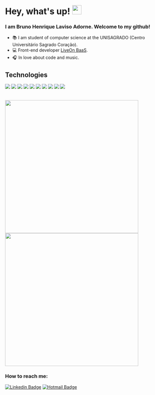 <!--
**brunolaviso/brunolaviso** is a ✨ _special_ ✨ repository because its `README.md` (this file) appears on your GitHub profile.

Here are some ideas to get you started:

- 🔭 I’m currently working on ...
- 🌱 I’m currently learning ...
- 👯 I’m looking to collaborate on ...
- 🤔 I’m looking for help with ...
- 💬 Ask me about ...
- 📫 How to reach me: ...
- 😄 Pronouns: ...
- ⚡ Fun fact: ...

<img src="https://img.shields.io/badge/Nodejs-1FC41A?style=for-the-badge&logo=mongodb&logoColor=fff&labelColor=1FC41A" />
<img src="https://img.shields.io/badge/Bootstrap-6C1FFF?style=for-the-badge&logo=bootstrap&logoColor=white&labelColor=6C1FFF" />
<img src="https://img.shields.io/badge/MongoDB-91FF49?style=for-the-badge&logo=mongodb&logoColor=5C290E&labelColor=91FF49" />
<img src="https://img.shields.io/badge/Elixir-9D26FF?style=for-the-badge&logo=elixir&logoColor=fff&labelColor=9D26FF" />
-->

# Hey, what's up! <img src="https://raw.githubusercontent.com/MartinHeinz/MartinHeinz/master/wave.gif" width="30px">

### I am Bruno Henrique Laviso Adorne. Welcome to my github!

- 📚 I am student of computer science at the UNISAGRADO (Centro Universitário Sagrado Coração).  
- 💻 Front-end developer [LiveOn BaaS](https://liveonbaas.com/).
- 🎧 In love about code and music.

## Technologies

<div text-align="justify">
  <img src="https://img.shields.io/badge/html%205-orange?style=for-the-badge&logo=html5&logoColor=white" />
  <img src="https://img.shields.io/badge/CSS%203-5188FE?style=for-the-badge&logo=css3&logoColor=white" />
  <img src="https://img.shields.io/badge/Js-FFDC0B?style=for-the-badge&logo=javascript&logoColor=000" />
  <img src="https://img.shields.io/badge/Ts-3276E6?style=for-the-badge&logo=typescript&logoColor=white" />
  <img src="https://img.shields.io/badge/node.js-026e00?style=for-the-badge&logo=node.js&logoColor=fff" />
  <img src="https://img.shields.io/badge/React-20232A?style=for-the-badge&logo=react&logoColor=61DAFB" />
  <img src="https://img.shields.io/badge/next.js-111111?style=for-the-badge&logo=next.js&logoColor=fff" />
  <img src="https://img.shields.io/badge/Sass-CD6799?style=for-the-badge&logo=sass&logoColor=white" />
  <img src="https://img.shields.io/badge/styled%20components-3D3D3D?style=for-the-badge&logo=styled-components" />
  <img src="https://img.shields.io/badge/vscode-282A36?style=for-the-badge&logo=visual-studio-code&logoColor=0076C6" />
</div>

<br>
<br>
<a href="https://github.com/brunolaviso">
  <img width="434px" src="https://github-readme-stats-eight-theta.vercel.app/api?username=brunolaviso&hide=issues&show_icons=true&theme=dracula&include_all_commits=true&count_private=true" />
</a>
<br>
<a href="https://github.com/brunolaviso">
  <img width="434px" src="https://github-readme-stats-eight-theta.vercel.app/api/top-langs/?username=brunolaviso&layout=compact&langs_count=8&theme=dracula"/>
</a>

### How to reach me:

[![Linkedin Badge](https://img.shields.io/badge/LinkedIn-1781EB?style=for-the-badge&logo=linkedin&logoColor=fff&labelColor=1781EB)](https://www.linkedin.com/in/brunolaviso/)
[![Hotmail Badge](https://img.shields.io/badge/Outlook-1781EB?style=for-the-badge&logo=gmail&logoColor=fff&labelColor=1781EB)](mailto:bruno.laviso@hotmail.com)
